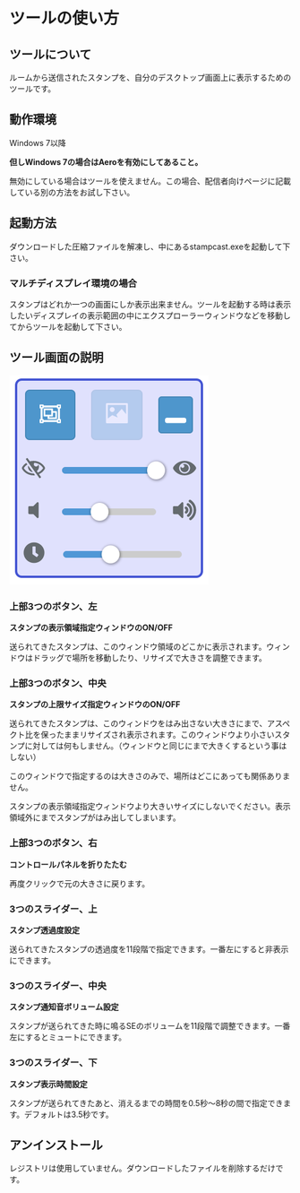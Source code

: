 # ツールの使い方

## ツールについて

ルームから送信されたスタンプを、自分のデスクトップ画面上に表示するためのツールです。

## 動作環境

Windows 7以降

**但しWindows 7の場合はAeroを有効にしてあること。**

無効にしている場合はツールを使えません。この場合、配信者向けページに記載している別の方法をお試し下さい。

## 起動方法

ダウンロードした圧縮ファイルを解凍し、中にあるstampcast.exeを起動して下さい。

### マルチディスプレイ環境の場合

スタンプはどれか一つの画面にしか表示出来ません。ツールを起動する時は表示したいディスプレイの表示範囲の中にエクスプローラーウィンドウなどを移動してからツールを起動して下さい。

## ツール画面の説明

![コントロールパネル](control.png)

### 上部3つのボタン、左

**スタンプの表示領域指定ウィンドウのON/OFF**

送られてきたスタンプは、このウィンドウ領域のどこかに表示されます。ウィンドウはドラッグで場所を移動したり、リサイズで大きさを調整できます。

### 上部3つのボタン、中央

**スタンプの上限サイズ指定ウィンドウのON/OFF**

送られてきたスタンプは、このウィンドウをはみ出さない大きさにまで、アスペクト比を保ったままリサイズされ表示されます。このウィンドウより小さいスタンプに対しては何もしません。（ウィンドウと同じにまで大きくするという事はしない）

このウィンドウで指定するのは大きさのみで、場所はどこにあっても関係ありません。

スタンプの表示領域指定ウィンドウより大きいサイズにしないでください。表示領域外にまでスタンプがはみ出してしまいます。

### 上部3つのボタン、右

**コントロールパネルを折りたたむ**

再度クリックで元の大きさに戻ります。

### 3つのスライダー、上

**スタンプ透過度設定**

送られてきたスタンプの透過度を11段階で指定できます。一番左にすると非表示にできます。

### 3つのスライダー、中央

**スタンプ通知音ボリューム設定**

スタンプが送られてきた時に鳴るSEのボリュームを11段階で調整できます。一番左にするとミュートにできます。

### 3つのスライダー、下

**スタンプ表示時間設定**

スタンプが送られてきたあと、消えるまでの時間を0.5秒〜8秒の間で指定できます。デフォルトは3.5秒です。

## アンインストール

レジストリは使用していません。ダウンロードしたファイルを削除するだけです。